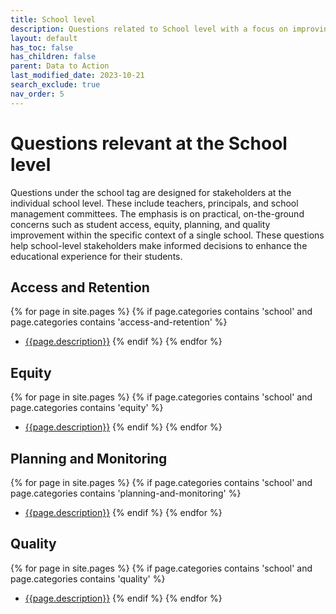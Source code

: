 ```yaml
---
title: School level
description: Questions related to School level with a focus on improving the quality of education and learning outcomes.
layout: default
has_toc: false
has_children: false
parent: Data to Action
last_modified_date: 2023-10-21
search_exclude: true
nav_order: 5
---
```


# Questions relevant at the School level
Questions under the school tag are designed for stakeholders at the individual school level. These include teachers, principals, and school management committees. The emphasis is on practical, on-the-ground concerns such as student access, equity, planning, and quality improvement within the specific context of a single school. These questions help school-level stakeholders make informed decisions to enhance the educational experience for their students.

## Access and Retention
{% for page in site.pages %}
  {% if page.categories contains 'school' and page.categories contains 'access-and-retention' %}
  -  [{{page.description}}]({{site.url}}{{page.url}})
  {% endif %}
{% endfor %}

## Equity
{% for page in site.pages %}
  {% if page.categories contains 'school' and page.categories contains 'equity' %}
  -  [{{page.description}}]({{site.url}}{{page.url}})
  {% endif %}
{% endfor %}

## Planning and Monitoring
{% for page in site.pages %}
  {% if page.categories contains 'school' and page.categories contains 'planning-and-monitoring' %}
  -  [{{page.description}}]({{site.url}}{{page.url}})
  {% endif %}
{% endfor %}

## Quality
{% for page in site.pages %}
  {% if page.categories contains 'school' and page.categories contains 'quality' %}
  -  [{{page.description}}]({{site.url}}{{page.url}})
  {% endif %}
{% endfor %}

